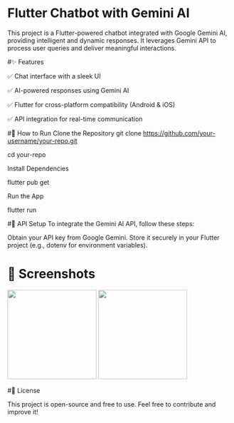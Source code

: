 # Flutter Chatbot with Gemini AI

This project is a Flutter-powered chatbot integrated with Google Gemini AI, providing intelligent and dynamic responses. It leverages Gemini API to process user queries and deliver meaningful interactions.

#✨ Features

✅ Chat interface with a sleek UI

✅ AI-powered responses using Gemini AI

✅ Flutter for cross-platform compatibility (Android & iOS)

✅ API integration for real-time communication


#🚀 How to Run
Clone the Repository
git clone https://github.com/your-username/your-repo.git

cd your-repo

Install Dependencies

flutter pub get

Run the App

flutter run

#🔗 API Setup
To integrate the Gemini AI API, follow these steps:

Obtain your API key from Google Gemini.
Store it securely in your Flutter project (e.g., dotenv for environment variables).

# 📸 Screenshots  
<img src="https://github.com/user-attachments/assets/6de4415b-8b33-4a19-99e7-ca592fa209c3" width="200">  
<img src="https://github.com/user-attachments/assets/a161de39-95a3-42c5-abc0-e61a01283c1b" width="200">



#📜 License

This project is open-source and free to use. Feel free to contribute and improve it!
